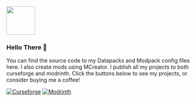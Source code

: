 <img align="center" src="https://imgur.com/5Q9fIcw.png" width="75">

### **Hello There 👋**
You can find the source code to my Datapacks and Modpack config files here. I also create mods using MCreator. I publish all my projects to both curseforge and modrinth. Click the buttons below to see my projects, or consider buying me a coffee!

[![Curseforge](https://img.shields.io/badge/Curseforge-F16436?style=for-the-badge&logo=curseforge&logoColor=white)](https://www.curseforge.com/members/silentdoom/projects)
[![Modrinth](https://img.shields.io/badge/Modrinth-00AF5C?style=for-the-badge&logo=modrinth&logoColor=white)](https://modrinth.com/user/SilentDoom)

